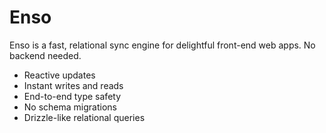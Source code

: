 # Enso

Enso is a fast, relational sync engine for delightful front-end web apps. No backend needed.

- Reactive updates
- Instant writes and reads
- End-to-end type safety
- No schema migrations
- Drizzle-like relational queries